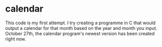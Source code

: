 # calendar
This code is my first attempt. I try creating a programme in C that would output a calendar for that month based on the year and month you input.
October 27th,  the calendar program's newest version has been created right now.
